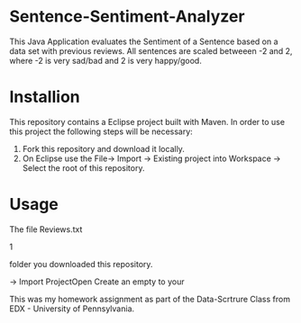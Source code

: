 # Sentence-Sentiment-Analyzer

This Java Application evaluates the Sentiment of a Sentence based on a data set with previous reviews.
All sentences are scaled betweeen -2 and 2, where -2 is very sad/bad and 2 is very happy/good.

# Installion

This repository contains a Eclipse project built with Maven. In order to use this project the following steps will be necessary:

1) Fork this repository and download it locally.
2) On Eclipse use the File-> Import -> Existing project into Workspace -> Select the root of this repository.


# Usage

The file Reviews.txt 


1

folder you downloaded this repository.




-> Import ProjectOpen Create an empty to your 


This was my homework assignment as part of the Data-Scrtrure Class from EDX - University of Pennsylvania.


